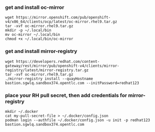 ### get and install oc-mirror
```
wget https://mirror.openshift.com/pub/openshift-v4/x86_64/clients/ocp/latest/oc-mirror.rhel9.tar.gz
tar -xvf oc-mirror.rhel9.tar.gz
mkdir -p ~/.local/bin
mv oc-mirror ~/.local/bin
chmod +x ~/.local/bin/oc-mirror
```
### get and install mirror-registry
```
wget https://developers.redhat.com/content-gateway/rest/mirror/pub/openshift-v4/clients/mirror-registry/latest/mirror-registry.tar.gz
tar -xvf oc-mirror.rhel9.tar.gz
./mirror-registry install --quayHostname bastion.sgwlq.sandbox374.opentlc.com --initPassword=redhat123
```

### place your RH pull secret, then add credentials for mirror-registry
```
mkdir ~/.docker
cat my-pull-secret-file > ~/.docker/config.json
podman login --authfile ~/.docker/config.json -u init -p redhat123 bastion.sgwlq.sandbox374.opentlc.com
```